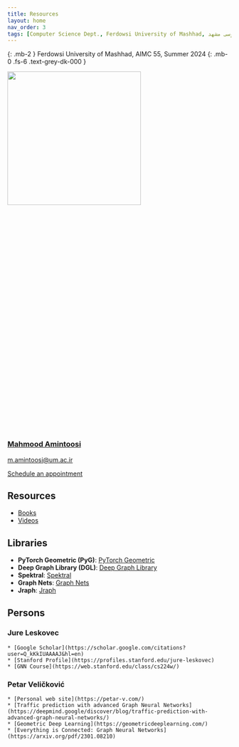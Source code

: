 ```yaml
---
title: Resources
layout: home
nav_order: 3
tags: [Computer Science Dept., Ferdowsi University of Mashhad, علوم کامپیوتر دانشگاه فردوسی مشهد]
---
```


{: .mb-2 }
Ferdowsi University of Mashhad, AIMC 55, Summer 2024 
{: .mb-0 .fs-6 .text-grey-dk-000 }

<div class="staffer"><img class="staffer-image" src="/GNN-workshop/assets/images/M-Amintoosi.jpg" alt="" width="300" height="300"><div><h3 class="staffer-name" id="mahmood-amintoosi"> <a href="#mahmood-amintoosi" class="anchor-heading" aria-labelledby="mahmood-amintoosi"><svg viewBox="0 0 16 16" aria-hidden="true"><use xlink:href="#svg-link"></use></svg></a> <a href="https://mamintoosi.github.io/">Mahmood Amintoosi</a></h3><p><a href="mailto:m.amintoosi@um.ac.ir">m.amintoosi@um.ac.ir</a></p><p><a href="https://calendly.com/m-amintoosi/30min" class="btn btn-outline">Schedule an appointment</a></p></div></div>

## Resources

- [Books](https://fumdrive.um.ac.ir/index.php/s/QekZq7oyrSE3ksM)
- [Videos](https://fumdrive.um.ac.ir/index.php/s/xPcbsJ86xrcB3Si)

## Libraries

- **PyTorch Geometric (PyG)**: [PyTorch Geometric](https://pytorch-geometric.readthedocs.io/)
- **Deep Graph Library (DGL)**: [Deep Graph Library](https://www.dgl.ai/)
- **Spektral**: [Spektral](https://graphneural.network/)
- **Graph Nets**: [Graph Nets](https://github.com/deepmind/graph_nets)
- **Jraph**: [Jraph](https://github.com/deepmind/jraph)


## Persons

### Jure Leskovec

    * [Google Scholar](https://scholar.google.com/citations?user=Q_kKkIUAAAAJ&hl=en)
    * [Stanford Profile](https://profiles.stanford.edu/jure-leskovec)
    * [GNN Course](https://web.stanford.edu/class/cs224w/)

### Petar Veličković

    * [Personal web site](https://petar-v.com/)
    * [Traffic prediction with advanced Graph Neural Networks](https://deepmind.google/discover/blog/traffic-prediction-with-advanced-graph-neural-networks/)
    * [Geometric Deep Learning](https://geometricdeeplearning.com/)
    * [Everything is Connected: Graph Neural Networks](https://arxiv.org/pdf/2301.08210)


